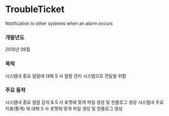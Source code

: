 # TroubleTicket
Notification to other systems when an alarm occurs

### 개발년도

2015년 09월

### 목적

시스템내 중요 알람에 대해 S 사 알람 관리 시스템으로 전달을 위함

### 주요 동작

시스템내 중요 알람 감지 & S 사 포멧에 맞게 파일 생성 및 한줄로그 생성
시스템내 주요 지표(통계) 에 대해 S 사 포멧에 맞게 파일 생성 및 한줄로그 생성
